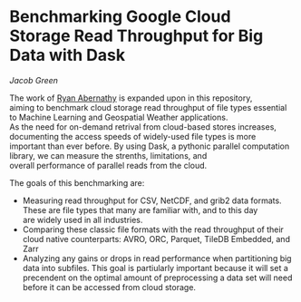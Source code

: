 # Benchmarking Google Cloud Storage Read Throughput for Big Data with Dask
*Jacob Green*  

The work of [Ryan Abernathy](https://github.com/earthcube2020/ec20_abernathey_etal) is expanded upon in this repository,  
aiming to benchmark cloud storage read throughput of file types essential to Machine Learning and Geospatial Weather applications.  
As the need for on-demand retrival from cloud-based stores increases, documenting the access speeds of widely-used file types is more  
important than ever before. By using Dask, a pythonic parallel computation library, we can measure the strenths, limitations, and  
overall performance of parallel reads from the cloud.  

The goals of this benchmarking are:
- Measuring read throughput for CSV, NetCDF, and grib2 data formats. These are file types that many are familiar with, and to this day  
are widely used in all industries.
- Comparing these classic file formats with the read throughput of their cloud native counterparts: AVRO, ORC, Parquet, TileDB Embedded, and Zarr
- Analyzing any gains or drops in read performance when partitioning big data into subfiles. This goal is partiularly important because it will 
set a precendent on the optimal amount of preprocessing a data set will need before it can be accessed from cloud storage.  
